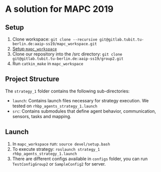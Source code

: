 # A solution for MAPC 2019

## Setup
1. Clone workspace: `git clone --recursive git@gitlab.tubit.tu-berlin.de:aaip-ss19/mapc_workspace.git`
2. [Setup `mapc_workspace`](https://gitlab.tubit.tu-berlin.de/aaip-ss19/mapc_workspace#clone-and-build)
3. Clone our repository into the /src directory: `git clone git@gitlab.tubit.tu-berlin.de:aaip-ss19/group2.git`
4. Run `catkin_make` in `mapc_workspace`

## Project Structure
The `strategy_1` folder contains the following sub-directories:

 - `launch`: Contains launch files necessary for strategy execution. We tested on `rhbp_agents_strategy_1.launch`
 - `src`: Contains submodules that define agent behavior, communication, sensors, tasks and mapping. 
 
## Launch

 1. In `mapc_workspace` run: `source devel/setup.bash` 
 2. To execute strategy: `roslaunch strategy_1 rhbp_agents_strategy_1.launch`
 3. There are different configs available in `configs` folder, you can run `TestConfigGroup2` or `SampleConfig2` for server.

